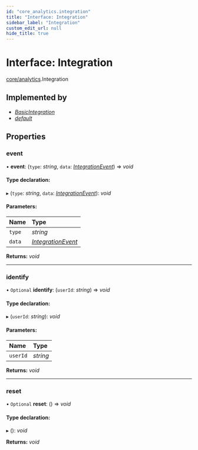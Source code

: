 ```yaml
---
id: "core_analytics.integration"
title: "Interface: Integration"
sidebar_label: "Integration"
custom_edit_url: null
hide_title: true
---
```


# Interface: Integration

[core/analytics](../modules/core_analytics.md).Integration

## Implemented by

* [*BasicIntegration*](../classes/core_analytics.basicintegration.md)
* [*default*](../classes/core_mixpanel.default.md)

## Properties

### event

• **event**: (`type`: *string*, `data`: [*IntegrationEvent*](core_analytics.integrationevent.md)) => *void*

#### Type declaration:

▸ (`type`: *string*, `data`: [*IntegrationEvent*](core_analytics.integrationevent.md)): *void*

#### Parameters:

Name | Type |
:------ | :------ |
`type` | *string* |
`data` | [*IntegrationEvent*](core_analytics.integrationevent.md) |

**Returns:** *void*

___

### identify

• `Optional` **identify**: (`userId`: *string*) => *void*

#### Type declaration:

▸ (`userId`: *string*): *void*

#### Parameters:

Name | Type |
:------ | :------ |
`userId` | *string* |

**Returns:** *void*

___

### reset

• `Optional` **reset**: () => *void*

#### Type declaration:

▸ (): *void*

**Returns:** *void*
